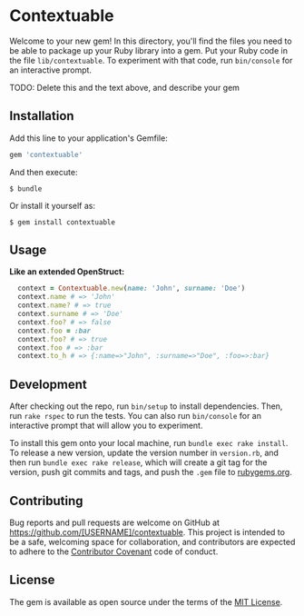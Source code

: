 # Contextuable

Welcome to your new gem! In this directory, you'll find the files you need to be able to package up your Ruby library into a gem. Put your Ruby code in the file `lib/contextuable`. To experiment with that code, run `bin/console` for an interactive prompt.

TODO: Delete this and the text above, and describe your gem

## Installation

Add this line to your application's Gemfile:

```ruby
gem 'contextuable'
```

And then execute:

    $ bundle

Or install it yourself as:

    $ gem install contextuable

## Usage

__Like an extended OpenStruct:__
```ruby
  context = Contextuable.new(name: 'John', surname: 'Doe')
  context.name # => 'John'
  context.name? # => true
  context.surname # => 'Doe'
  context.foo? # => false
  context.foo = :bar
  context.foo? # => true
  context.foo # => :bar
  context.to_h # => {:name=>"John", :surname=>"Doe", :foo=>:bar}
```


## Development

After checking out the repo, run `bin/setup` to install dependencies. Then, run `rake rspec` to run the tests. You can also run `bin/console` for an interactive prompt that will allow you to experiment.

To install this gem onto your local machine, run `bundle exec rake install`. To release a new version, update the version number in `version.rb`, and then run `bundle exec rake release`, which will create a git tag for the version, push git commits and tags, and push the `.gem` file to [rubygems.org](https://rubygems.org).

## Contributing

Bug reports and pull requests are welcome on GitHub at https://github.com/[USERNAME]/contextuable. This project is intended to be a safe, welcoming space for collaboration, and contributors are expected to adhere to the [Contributor Covenant](contributor-covenant.org) code of conduct.


## License

The gem is available as open source under the terms of the [MIT License](http://opensource.org/licenses/MIT).
